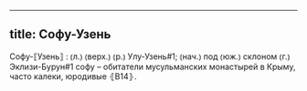 
---
title: Софу-Узень
---
Софу-⟦Узень⟧
: ⦅л.⦆ ⦅верх.⦆ ⦅р.⦆ Улу-Узень#1; ⦅нач.⦆ под ⦅юж.⦆ склоном ⦅г.⦆ Эклизи-Бурун#1 софу – обитатели мусульманских монастырей в Крыму, часто калеки, юродивые ⦃В14⦄.
